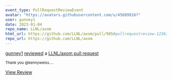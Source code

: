 ```yaml
---
event_type: PullRequestReviewEvent
avatar: "https://avatars.githubusercontent.com/u/45609916?"
user: gunney1
date: 2023-01-04
repo_name: LLNL/axom
html_url: https://github.com/LLNL/axom/pull/985#pullrequestreview-1236218546
repo_url: https://github.com/LLNL/axom
---
```


<a href='https://github.com/gunney1' target='_blank'>gunney1</a> <a href='https://github.com/LLNL/axom/pull/985#pullrequestreview-1236218546' target='_blank'>reviewed</a> a <a href='https://github.com/LLNL/axom/pull/985' target='_blank'>LLNL/axom pull request</a>

<small>Thank you @kennyweiss....</small>

<a href='https://github.com/LLNL/axom/pull/985#pullrequestreview-1236218546' target='_blank'>View Review</a>